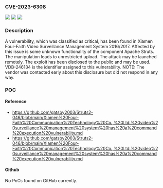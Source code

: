 ### [CVE-2023-6308](https://cve.mitre.org/cgi-bin/cvename.cgi?name=CVE-2023-6308)
![](https://img.shields.io/static/v1?label=Product&message=Video%20Surveillance%20Management%20System&color=blue)
![](https://img.shields.io/static/v1?label=Version&message=%3D%202016%20&color=brighgreen)
![](https://img.shields.io/static/v1?label=Vulnerability&message=CWE-434%20Unrestricted%20Upload&color=brighgreen)

### Description

A vulnerability, which was classified as critical, has been found in Xiamen Four-Faith Video Surveillance Management System 2016/2017. Affected by this issue is some unknown functionality of the component Apache Struts. The manipulation leads to unrestricted upload. The attack may be launched remotely. The exploit has been disclosed to the public and may be used. VDB-246134 is the identifier assigned to this vulnerability. NOTE: The vendor was contacted early about this disclosure but did not respond in any way.

### POC

#### Reference
- https://github.com/gatsby2003/Struts2-046/blob/main/Xiamen%20Four-Faith%20Communication%20Technology%20Co.,%20Ltd.%20video%20surveillance%20management%20system%20has%20a%20command%20execution%20vulnerability.md
- https://github.com/gatsby2003/Struts2-046/blob/main/Xiamen%20Four-Faith%20Communication%20Technology%20Co.,%20Ltd.%20video%20surveillance%20management%20system%20has%20a%20command%20execution%20vulnerability.md

#### Github
No PoCs found on GitHub currently.

